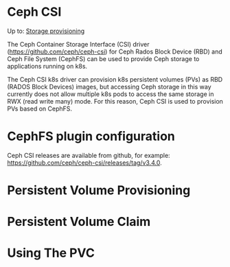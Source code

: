 
# Ceph CSI

Up to: [Storage provisioning](../storage.md)

The Ceph Container Storage Interface (CSI) driver (https://github.com/ceph/ceph-csi) for Ceph Rados Block Device (RBD) and Ceph File System (CephFS) can be used to provide Ceph storage to applications running on k8s. 

The Ceph CSI k8s driver can provision k8s persistent volumes (PVs) as RBD (RADOS Block Devices) images, but accessing Ceph storage in this way currently does not allow multiple k8s pods to access the same storage  in RWX (read write many) mode. For this reason, Ceph CSI is used to provision PVs based on CephFS. 

# CephFS plugin configuration

Ceph CSI releases are available from github, for example: https://github.com/ceph/ceph-csi/releases/tag/v3.4.0.

# Persistent Volume Provisioning

# Persistent Volume Claim

# Using The PVC

